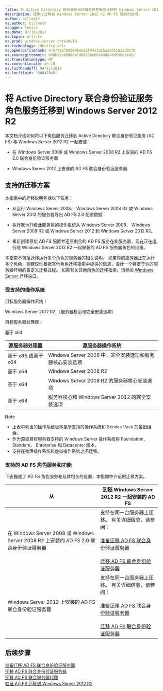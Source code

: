 ```yaml
---
title: 将 Active Directory 联合身份验证服务角色服务迁移到 Windows Server 2012 R2
description: 提供了迁移到 Windows Server 2012 R2 AD FS 服务的说明。
author: billmath
ms.author: billmath
manager: femila
ms.date: 07/10/2017
ms.topic: article
ms.prod: windows-server-threshold
ms.technology: identity-adfs
ms.openlocfilehash: 478729a7b6560beba5f04a1a15ad035561ad31f0
ms.sourcegitcommit: 0d0b32c8986ba7db9536e0b8648d4ddf9b03e452
ms.translationtype: MT
ms.contentlocale: zh-CN
ms.lasthandoff: 04/17/2019
ms.locfileid: "59847948"
---
```

# <a name="migrate-active-directory-federation-services-role-services-to-windows-server-2012-r2"></a>将 Active Directory 联合身份验证服务角色服务迁移到 Windows Server 2012 R2
 本文档介绍如何将以下角色服务迁移到 Active Directory 联合身份验证服务 (AD FS) 与 Windows Server 2012 R2 一起安装：  
  
-   在 Windows Server 2008 或 Windows Server 2008 R2 上安装的 AD FS 2.0 联合身份验证服务器  
  
-   Windows Server 2012 上安装的 AD FS 联合身份验证服务器  
  
## <a name="supported-migration-scenarios"></a>支持的迁移方案  
 本指南中的迁移说明包括以下任务：  
  
-   从运行 Windows Server 2008、 Windows Server 2008 R2 或 Windows Server 2012 的服务器导出 AD FS 2.0 配置数据  
  
-   执行就地升级此服务器的操作系统从 Windows Server 2008、 Windows Server 2008 R2 或 Windows Server 2012 到 Windows Server 2012 R2。 
  
-   重新创建原始 AD FS 配置并还原剩余的 AD FS 服务在此服务器，现在正在运行随 Windows Server 2012 R2 一起安装的 AD FS 服务器角色的设置。  
  
 本指南不包括迁移运行多个角色的服务器的相关说明。 如果你的服务器正在运行多个角色，则建议你根据其他角色迁移指南中提供的信息，设计一个特定于你的服务器环境的自定义迁移过程。 如需有关其他角色的迁移指南，请参阅 [Windows Server 迁移端口](https://go.microsoft.com/fwlink/?LinkId=247608)。  
  
### <a name="supported-operating-systems"></a>受支持的操作系统  
 目标服务器操作系统：  
  
 Windows Server 2012 R2 （服务器核心和完全安装选项）  
  
 目标服务器处理器：  
  
 基于 x64  
  
|源服务器处理器|源服务器操作系统|  
|-----------------------------|------------------------------------|  
|基于 x86 或基于 x64| Windows Server 2008 中，完全安装选项和服务器核心安装选项|  
|基于 x64|Windows Server 2008 R2|  
|基于 x64|Windows Server 2008 R2 的服务器核心安装选项|  
|基于 x64|服务器核心和 Windows Server 2012 的完全安装选项|  
  
> [!NOTE]
>  -   上表中列出的操作系统版本是所支持的操作系统和 Service Pack 的最旧组合。  
> -   作为源或目标服务器支持的 Windows Server 操作系统将 Foundation、 Standard、 Enterprise 和 Datacenter 版本。  
> -   支持在物理操作系统和虚拟操作系统之间迁移。  
  
### <a name="supported-ad-fs-role-services-and-features"></a>支持的 AD FS 角色服务和功能  
 下表描述了 AD FS 角色服务和及其相关的设置，本指南中介绍的迁移方案。  
  
|从|到随 Windows Server 2012 R2 一起安装的 AD FS|  
|----------|----------------------------------------------------------------------------------------------|  
|在 Windows Server 2008 或 Windows Server 2008 R2 上安装的 AD FS 2.0 联合身份验证服务器|支持在同一台服务器上迁移。 有关详细信息，请参阅：<br /><br /> [准备迁移 AD FS 联合身份验证服务器](prepare-migrate-ad-fs-server-r2.md)<br /><br /> [迁移 AD FS 联合身份验证服务器](migrate-ad-fs-fed-server-r2.md)|  
|Windows Server 2012 上安装的 AD FS 联合身份验证服务器|支持在同一台服务器上迁移。  有关详细信息，请参阅：<br /><br /> [准备迁移 AD FS 联合身份验证服务器](prepare-migrate-ad-fs-server-r2.md)<br /><br /> [迁移 AD FS 联合身份验证服务器](migrate-ad-fs-fed-server-r2.md)|  
  
## <a name="next-steps"></a>后续步骤
 [准备迁移 AD FS 联合身份验证服务器](prepare-migrate-ad-fs-server-r2.md)   
 [迁移 AD FS 联合身份验证服务器](migrate-ad-fs-fed-server-r2.md)   
 [迁移 AD FS 联合服务器代理](migrate-fed-server-proxy-r2.md)   
 [验证 AD FS 迁移到 Windows Server 2012 R2](verify-ad-fs-migration.md)